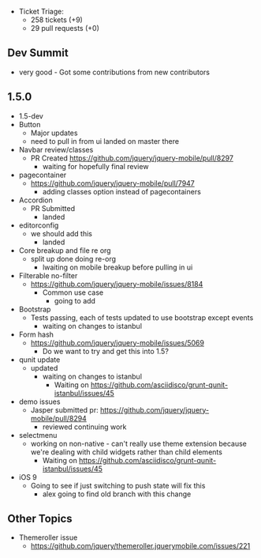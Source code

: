 * Ticket Triage:
  * 258 tickets (+9)
  * 29 pull requests (+0)

## Dev Summit
* very good - Got some contributions from new contributors

## 1.5.0
  * 1.5-dev
  * Button
    * Major updates
    * need to pull in from ui landed on master there
  * Navbar review/classes
    * PR Created https://github.com/jquery/jquery-mobile/pull/8297
      * waiting for hopefully final review
  * pagecontainer
    * https://github.com/jquery/jquery-mobile/pull/7947
      * adding classes option instead of pagecontainers
  * Accordion
    * PR Submitted
      * landed
  * editorconfig
    * we should add this
      * landed
  * Core breakup and file re org
    * split up done doing re-org
      * lwaiting on mobile breakup before pulling in ui
  * Filterable no-filter
    * https://github.com/jquery/jquery-mobile/issues/8184
      * Common use case
        * going to add
  * Bootstrap
    * Tests passing, each of tests updated to use bootstrap except events
      * waiting on changes to istanbul
  * Form hash
    * https://github.com/jquery/jquery-mobile/issues/5069
      * Do we want to try and get this into 1.5?
  * qunit update
    * updated
      * waiting on changes to istanbul
        * Waiting on https://github.com/asciidisco/grunt-qunit-istanbul/issues/45
  * demo issues
    * Jasper submitted pr: https://github.com/jquery/jquery-mobile/pull/8294
      * reviewed continuing work
  * selectmenu
    * working on non-native - can't really use theme extension because we're dealing with child widgets rather than child elements
      * Waiting on https://github.com/asciidisco/grunt-qunit-istanbul/issues/45
  * iOS 9
    * Going to see if just switching to push state will fix this
      * alex going to find old branch with this change

## Other Topics
* Themeroller issue
  * https://github.com/jquery/themeroller.jquerymobile.com/issues/221
